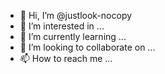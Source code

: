 - 👋 Hi, I’m @justlook-nocopy
- 👀 I’m interested in ...
- 🌱 I’m currently learning ...
- 💞️ I’m looking to collaborate on ...
- 📫 How to reach me ...

<!---
justlook-nocopy/justlook-nocopy is a ✨ special ✨ repository because its `README.md` (this file) appears on your GitHub profile.
You can click the Preview link to take a look at your changes.
--->
